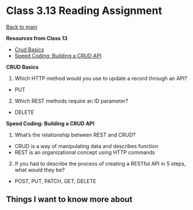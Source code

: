 # Class 3.13 Reading Assignment

[Back to main](https://michaeldulin.github.io/reading-notes)

**Resources from Class 13**
- [Crud Basics](https://medium.com/geekculture/crud-operations-explained-2a44096e9c88)
- [Speed Coding: Building a CRUD API](https://www.youtube.com/watch?v=EzNcBhSv1Wo)


**CRUD Basics**
1. Which HTTP method would you use to update a record through an API?
  - PUT
2. Which REST methods require an ID parameter?
  - DELETE
  
  
**Speed Coding: Building a CRUD API**
1. What’s the relationship between REST and CRUD?
  - CRUD is a way of manipulating data and describes function 
  - REST is an organizational concept using HTTP commands
2. If you had to describe the process of creating a RESTful API in 5 steps, what would they be?
  - POST, PUT, PATCH, GET, DELETE


## Things I want to know more about
